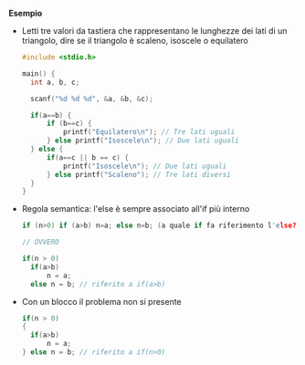 **Esempio**

- Letti tre valori da tastiera che rappresentano le lunghezze dei lati di un triangolo, dire se il triangolo è scaleno, isoscele o equilatero

  ```c
  #include <stdio.h>
  
  main() {
  	int a, b, c;
  
  	scanf("%d %d %d", &a, &b, &c);
  
  	if(a==b) {
  		if (b==c) {
  			printf("Equilatero\n"); // Tre lati uguali
  		} else printf("Isoscele\n"); // Due lati uguali
  	} else {
  		if(a==c || b == c) {
  			printf("Isoscele\n"); // Due lati uguali
  		} else printf("Scaleno"); // Tre lati diversi
  	}
  }
  ```

  

- Regola semantica: l'else è sempre associato all'if più interno

  ```c
  if (n>0) if (a>b) n=a; else n=b; (a quale if fa riferimento l'else?)
  
  // OVVERO
  
  if(n > 0)
  	if(a>b)
  		n = a;
  	else n = b; // riferito a if(a>b)
  ```

- Con un blocco il problema non si presente

  ```c
  if(n > 0)
  {
  	if(a>b)
  		n = a;
  } else n = b; // riferito a if(n>0)
  ```

  